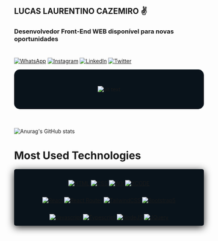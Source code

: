 ## LUCAS LAURENTINO CAZEMIRO ✌️

### Desenvolvedor Front-End WEB disponível para novas oportunidades

#

[![WhatsApp](https://img.shields.io/badge/WhatsApp-25D366?style=for-the-badge&logo=whatsapp&logoColor=white)](https://api.whatsapp.com/send?phone=5521986725250&text=Ol%C3%A1!%20Vim%20pelo%20GitHub!)
[![Instagram](https://img.shields.io/badge/Instagram-E4405F?style=for-the-badge&logo=instagram&logoColor=white)](https://www.instagram.com/laurentinobx/)
[![LinkedIn](https://img.shields.io/badge/LinkedIn-0077B5?style=for-the-badge&logo=linkedin&logoColor=white)](https://www.linkedin.com/in/lucas-laurentino-437b65239/)
[![Twitter](https://img.shields.io/badge/Twitter-1DA1F2?style=for-the-badge&logo=twitter&logoColor=white)](https://twitter.com/laurentinodev)

<div style="display:flex; width:auto; background-color:rgb(9, 19, 27); padding:30px; border-radius:15px; flex-wrap:wrap; flex-direction:column; justify-content:start;align-items:center; ">

![alt text](https://lh3.googleusercontent.com/fife/AAWUweVH9CLNnV67SYbPTy69_tSY7dfmOh4IlSu6EKJ5WZCCKrK0cBB019cTP6gZZ0im6tp_hjnW2vR7Y3UT828Pr73DgJEwxvUXzxec6GmbcHlnk96ZiV0nvSmWfXf7MYhXBLK-U23l3JDKZlZuJcoJA8xejiHMACYlq-OWNt2yqhHjt8VRArL3hPQaBtGKptWlBqsUM1VftnDmOt2D9MqibSryMWbmY95I-PxdOHlQDtrJ7GxvmUKN7XF4UH1fQGx_0cDmk1jon_pW6i-mS31vnvhyUeWkBvbnI0MBtr-E8qEtS4zH183oG6meU5L0sStpeKpNxhTZvKAeYi7ETf00-bdcj3IB5P0c3XgiNi9BYE_IueQ0M8Tfcop8dGWFwPc9Yuv42_xrSD6NemppNvOaNpqkJysk1-6_sta88RNmU3t4Km_nHOMtfRFWuLfea_50aBt-P00m8WpFR8-moYN8ofrmd3YlDJ9m7w9y0Dv-O7-6YSH9CoEkBEJyAUOhmE9d0QuQ4vWA0H4znVMALDfwjTfQADs-rWhN_XjavJZkNmsSdByUMp5DmYCF2hjRAtQw3XMj_Q7bFfjhYMx-izi_1xl7G6HtKVYc_HzVJunM0q8tf96KnWM8mFbGKlPPXhdzPFKMGGNZOsa1lEfyBVAdVlmJPE3XWJ-_v6l27ZijEn6M6ykH1vUoH00-4mJy9vR14AIHUYTJZjzL6JCJRvm0-Cq73XgnLoKb2NADlnxVqA93NbQd_z2Hbw6tLN5GOcTiyq2dsBQ8UvheoG9ZpqCQ65fc-DJaGAzVX-tlM6QBQXw3VYAwudxdTduJlsmRBYnRzRKm16GQXizNgumeJyVsYSu9pwkwDt5TWDFtJi3RLfF6IseoFCXNYMwF8YciLwqqx23RXA9gpjEi5g1nzpPJpSurULXvaHJQUYyEVDGS2l0HONtMdGBwQ1Gdzmdf1D5WbEGP1Ba-vne66GeM-kHdgc7y563bOJGxrp3SOzO5hdxX0HDPtdunZjGaSKsG4JmDd-nKEoCg6cpjEx21Nljxu6SqD77xyjgryTb2W1HpZs7iMBn-GiFpd4r6mF7mlD6cv3VBIKA6dW0x6p6bQGJpsB3rj8eggAA-zEIRbBUXaIk5FQ-OP3xZzOPcsSBO1bU7nm3ksU97dMcSAwQ07_i9-SD8ByDLbzdkf8rhUdiOMli-GlchheXq5gaK6eC5noKUp2jodcsyc2jc7aR-UytKrc_hYpV4XDMgrY9Fy4_qzdnnGbdvPJ-vzc8c-Ir9jqASkU6M0nuVTX-4rXZOW4rbKvnpCU6PI0F_sQMskgcpA6o=w1920-h969 ":D")

</div>

####

</br>

![Anurag's GitHub stats](https://github-readme-stats.vercel.app/api?username=laurentino14&show_icons=true&theme=codeSTACKr)

# Most Used Technologies

<div style="display:flex; flex-wrap:wrap; justify-content:space-around;align-items:center; padding-top:15px; border-radius:5px; box-shadow:0px 4px 20px 0px #1e1e1e; gap:0px; background-color:rgb(9, 19, 27);">

[![HTML](https://img.shields.io/badge/HTML-239120?style=for-the-badge&logo=html5&logoColor=white)]()
[![CSS](https://img.shields.io/badge/CSS-239120?&style=for-the-badge&logo=css3&logoColor=white)]()
[![WX](https://img.shields.io/badge/Windows-0078D6?style=for-the-badge&logo=windows&logoColor=white)]()
[![XCODE](https://img.shields.io/badge/Xcode-007ACC?style=for-the-badge&logo=Xcode&logoColor=white)]()

[![React](https://img.shields.io/badge/React-20232A?style=for-the-badge&logo=react&logoColor=61DAFB)]()
[![React Router](https://img.shields.io/badge/React_Router-CA4245?style=for-the-badge&logo=react-router&logoColor=white)]()
[![TailwindCSS](https://img.shields.io/badge/Tailwind_CSS-38B2AC?style=for-the-badge&logo=tailwind-css&logoColor=white)]()
[![Bootstrap5](https://img.shields.io/badge/Bootstrap-563D7C?style=for-the-badge&logo=bootstrap&logoColor=white)]()

[![Javascript](https://img.shields.io/badge/JavaScript-F7DF1E?style=for-the-badge&logo=javascript&logoColor=black)]()
[![Typescript](https://img.shields.io/badge/TypeScript-007ACC?style=for-the-badge&logo=typescript&logoColor=white)]()
[![NodeJS](https://img.shields.io/badge/Node.js-43853D?style=for-the-badge&logo=node.js&logoColor=white)]()
[![JQuery](https://img.shields.io/badge/jQuery-0769AD?style=for-the-badge&logo=jquery&logoColor=white)]()

</div>
